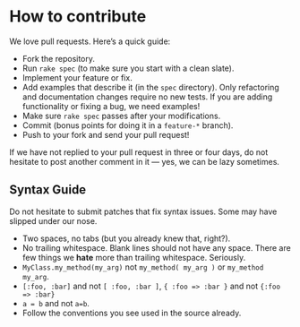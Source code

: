 # How to contribute

We love pull requests. Here’s a quick guide:

* Fork the repository.
* Run `rake spec` (to make sure you start with a clean slate).
* Implement your feature or fix.
* Add examples that describe it (in the `spec` directory). Only refactoring and documentation changes require no new tests. If you are adding functionality or fixing a bug, we need examples!
* Make sure `rake spec` passes after your modifications.
* Commit (bonus points for doing it in a `feature-*` branch).
* Push to your fork and send your pull request!

If we have not replied to your pull request in three or four days, do not hesitate to post another comment in it — yes, we can be lazy sometimes.

## Syntax Guide

Do not hesitate to submit patches that fix syntax issues. Some may have slipped under our nose.

* Two spaces, no tabs (but you already knew that, right?).
* No trailing whitespace. Blank lines should not have any space. There are few things we **hate** more than trailing whitespace. Seriously.
* `MyClass.my_method(my_arg)` not `my_method( my_arg )` or `my_method my_arg`.
* `[:foo, :bar]` and not `[ :foo, :bar ]`, `{ :foo => :bar }` and not `{:foo => :bar}`
* `a = b` and not `a=b`.
* Follow the conventions you see used in the source already.